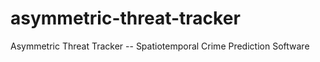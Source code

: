 asymmetric-threat-tracker
=========================

Asymmetric Threat Tracker -- Spatiotemporal Crime Prediction Software

